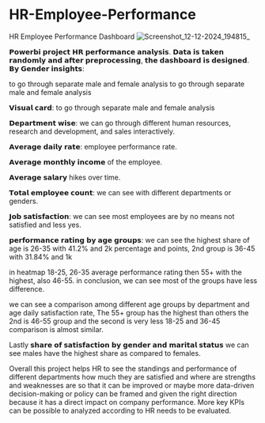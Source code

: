 # HR-Employee-Performance
HR Employee Performance Dashboard
![Screenshot_12-12-2024_194815_](https://github.com/user-attachments/assets/95a4ffdc-36fb-4ccf-8f54-a34fd6ea359e)

𝗣𝗼𝘄𝗲𝗿𝗯𝗶 𝗽𝗿𝗼𝗷𝗲𝗰𝘁 𝗛𝗥 𝗽𝗲𝗿𝗳𝗼𝗿𝗺𝗮𝗻𝗰𝗲 𝗮𝗻𝗮𝗹𝘆𝘀𝗶𝘀. 𝗗𝗮𝘁𝗮 𝗶𝘀 𝘁𝗮𝗸𝗲𝗻 𝗿𝗮𝗻𝗱𝗼𝗺𝗹𝘆 𝗮𝗻𝗱 𝗮𝗳𝘁𝗲𝗿 𝗽𝗿𝗲𝗽𝗿𝗼𝗰𝗲𝘀𝘀𝗶𝗻𝗴, 𝘁𝗵𝗲 𝗱𝗮𝘀𝗵𝗯𝗼𝗮𝗿𝗱 𝗶𝘀 𝗱𝗲𝘀𝗶𝗴𝗻𝗲𝗱.
𝗕𝘆 𝗚𝗲𝗻𝗱𝗲𝗿 𝗶𝗻𝘀𝗶𝗴𝗵𝘁𝘀:

 to go through separate male and female analysis
 to go through separate male and female analysis

𝗩𝗶𝘀𝘂𝗮𝗹 𝗰𝗮𝗿𝗱: to go through separate male and female analysis

𝗗𝗲𝗽𝗮𝗿𝘁𝗺𝗲𝗻𝘁 𝘄𝗶𝘀𝗲: we can go through different human resources, research and development, and sales interactively.

𝗔𝘃𝗲𝗿𝗮𝗴𝗲 𝗱𝗮𝗶𝗹𝘆 𝗿𝗮𝘁𝗲: employee performance rate.

𝗔𝘃𝗲𝗿𝗮𝗴𝗲 𝗺𝗼𝗻𝘁𝗵𝗹𝘆 𝗶𝗻𝗰𝗼𝗺𝗲 of the employee.

𝗔𝘃𝗲𝗿𝗮𝗴𝗲 𝘀𝗮𝗹𝗮𝗿𝘆 hikes over time.

𝗧𝗼𝘁𝗮𝗹 𝗲𝗺𝗽𝗹𝗼𝘆𝗲𝗲 𝗰𝗼𝘂𝗻𝘁: we can see with different departments or genders.

𝗝𝗼𝗯 𝘀𝗮𝘁𝗶𝘀𝗳𝗮𝗰𝘁𝗶𝗼𝗻: we can see most employees are by no means not satisfied and less yes.

 
𝗽𝗲𝗿𝗳𝗼𝗿𝗺𝗮𝗻𝗰𝗲 𝗿𝗮𝘁𝗶𝗻𝗴 𝗯𝘆 𝗮𝗴𝗲 𝗴𝗿𝗼𝘂𝗽𝘀: we can see the highest share of age is 26-35 with 41.2% and 2k percentage and points, 2nd group is 36-45 with 31.84% and 1k

in heatmap 18-25, 26-35 average performance rating then 55+ with the highest, also 46-55. in conclusion, we can see most of the groups have less difference.

we can see a comparison among different age groups by department and age daily satisfaction rate, The 55+ group has the highest than others the 2nd is 46-55 group and the second is very less 18-25 and 36-45 comparison is almost similar.

Lastly 𝘀𝗵𝗮𝗿𝗲 𝗼𝗳 𝘀𝗮𝘁𝗶𝘀𝗳𝗮𝗰𝘁𝗶𝗼𝗻 𝗯𝘆 𝗴𝗲𝗻𝗱𝗲𝗿 𝗮𝗻𝗱 𝗺𝗮𝗿𝗶𝘁𝗮𝗹 𝘀𝘁𝗮𝘁𝘂𝘀 we can see males have the highest share as compared to females.

Overall this project helps HR to see the standings and performance of different departments how much they are satisfied and where are strengths and weaknesses are so that it can be improved or maybe more data-driven decision-making or policy can be framed and given the right direction because it has a direct impact on company performance. More key KPIs can be possible to analyzed according to HR needs to be evaluated.
